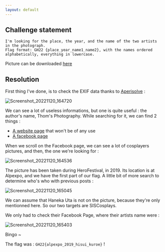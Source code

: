 ```yaml
---
layout: default
---
```


## Challenge statement

```I found this picture on a USB key I retrieved on the ground. Can you give me information about it?
I'm looking for the place, the year, and the name of the two artists in the photograph.
Flag format: GH22 {place_year_name1_name2}, with the names ordered alphabetically, everything in lowercase.
```

Picture can be downloaded [here](https://cdn.discordapp.com/attachments/1043492406340882472/1043909548743864460/picture.jpg)

## Resolution


First thing I've done, is to check the EXIF data thanks to [Aperisolve](https://www.aperisolve.com/) :

![Screenshot_20221120_164720](https://user-images.githubusercontent.com/105165050/202911832-46bf4231-bedc-457b-90bc-6e7801a6f4fa.png)

We can see a lot of useless informations, but one is quite useful : the author's name, Thom's Photography.
While searching for it, we can find 2 things :

- [A website page](https://www.thomsphotography.com/) that won't be of any use
- [A facebook page](https://www.facebook.com/thomsphotogrxphy)

When we scroll on the Facebook page, we can see a lot of cosplayers pictures, and then, the one we're looking for :

![Screenshot_20221120_164536](https://user-images.githubusercontent.com/105165050/202911811-30560141-218c-4eba-b32d-5a32a3c76a0d.png)

The picture has been taken during HeroFestival, in 2019. Its location is at Alpexpo, and we have the first part of our flag.
A little bit of more search to determine who's who with previous posts :

![Screenshot_20221120_165045](https://user-images.githubusercontent.com/105165050/202911886-3db7e764-b083-474e-b940-f0991cff58bd.png)

We can assume that Haneka Uta is not on the picture, because they're only mentionned here.
So our two targets are SISCosplays.

We only had to check their Facebook Page, where their artists name were :

![Screenshot_20221120_165403](https://user-images.githubusercontent.com/105165050/202912074-badb8fd1-5e33-4ef5-a712-ea2072fe04ca.png)

Bingo ~ 

The flag was : `GH22{alpexpo_2019_hisui_kuroe}` !
